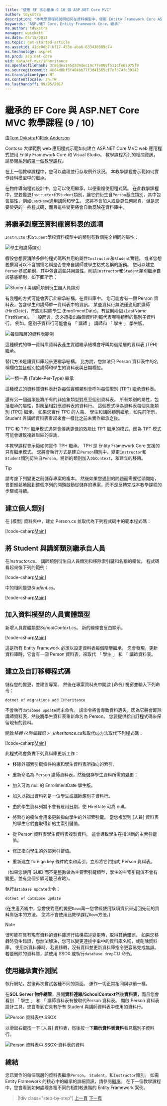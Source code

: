 ```yaml
---
title: "使用 EF 核心繼承-9 10 個 ASP.NET Core MVC"
author: tdykstra
description: "本教學課程將說明如何在資料模型中，使用 Entity Framework Core ASP.NET Core 應用程式中實作繼承。"
keywords: "ASP.NET Core，Entity Framework Core，繼承"
ms.author: tdykstra
manager: wpickett
ms.date: 03/15/2017
ms.topic: get-started-article
ms.assetid: 41dc0db7-6f17-453e-aba6-633430609c74
ms.technology: aspnet
ms.prod: asp.net-core
uid: data/ef-mvc/inheritance
ms.openlocfilehash: 3c86dea145d2d4dec10c77e008f511cfe67975f9
ms.sourcegitcommit: 4e84d8bf5f404bb77f3d41665cf7e7374fc39142
ms.translationtype: MT
ms.contentlocale: zh-TW
ms.lasthandoff: 09/05/2017
---
```

# <a name="inheritance---ef-core-with-aspnet-core-mvc-tutorial-9-of-10"></a>繼承的 EF Core 與 ASP.NET Core MVC 教學課程 (9 / 10)

由[Tom Dykstra](https://github.com/tdykstra)和[Rick Anderson](https://twitter.com/RickAndMSFT)

Contoso 大學範例 web 應用程式示範如何建立 ASP.NET Core MVC web 應用程式使用 Entity Framework Core 和 Visual Studio。 教學課程系列的相關資訊，請參閱[系列的第一個教學課程](intro.md)。

在上一個教學課程中，您可以處理並行存取例外狀況。 本教學課程會示範如何實作資料模型中的繼承。

在物件導向程式設計中，您可以使用繼承，以便重複使用程式碼。 在此教學課程中，您要變更`Instructor`和`Student`類別，讓它們衍生自`Person`基底類別，其中包含屬性，例如`LastName`通用講師和學生。 您將不會加入或變更任何網頁，但是您要變更的一些程式碼，而且這些變更將會自動反映在資料庫中。

## <a name="options-for-mapping-inheritance-to-database-tables"></a>將繼承對應至資料庫資料表的選項

`Instructor`和`Student`學校資料模型中的類別有數個完全相同的屬性：

![學生和講師類別](inheritance/_static/no-inheritance.png)

假設您想要消除多餘的程式碼所共用的屬性`Instructor`和`Student`實體。 或者您想要撰寫可以不含關懷名稱是否會來自講師或學生格式名稱的服務。 您可以建立`Person`基底類別，其中包含這些共用屬性，則請`Instructor`和`Student`類別繼承自該基底類別，如下圖所示：

![Student 與講師類別衍生自人員類別](inheritance/_static/inheritance.png)

有幾種的方式可能會表示此繼承結構，在資料庫中。 您可能會有一個 Person 資料表，包含學生和講師單一資料表中的資訊。 某些資料行無法僅適用於講師 (HireDate)，有些則只能學生 (EnrollmentDate)，有些則兩個 (LastName FirstName)。 一般而言，您必須指出每個資料列都代表哪種類型的鑑別子資料行。 例如，鑑別子資料行可能會有 「 講師 」 講師和 「 學生 」 學生版。

![每個階層的資料表範例](inheritance/_static/tph.png)

這種模式的單一資料庫資料表產生實體繼承結構會呼叫每個階層的資料表 (TPH) 繼承。

替代方法是讓資料庫起來更繼承結構。 比方說，您無法只 Person 資料表中的名稱欄位並且個別位講師和學生的資料表與日期欄位。

![一類一表 (Table-Per-Type) 繼承](inheritance/_static/tpt.png)

這種模式的資料庫資料表針對每個實體類別會呼叫每個型別 (TPT) 繼承資料表。

還有另一個選項是將所有的非抽象類型對應至個別資料表。 所有類別的屬性，包括繼承的屬性，對應至相對應資料表的資料行。 這個模式稱為資料表每個具象類別 (TPC) 繼承。 如果您實作 TPC 的人員、 學生和講師類別繼承，如先前所示，Student 與講師資料表看起來會一樣比之前未實作繼承之後。

TPC 和 TPH 繼承模式通常會傳遞更佳的效能比 TPT 繼承的模式，因為 TPT 模式可能會導致複雜聯結的查詢。

本教學課程會示範如何實作 TPH 繼承。 TPH 是 Entity Framework Core 支援的只有繼承模式。  您將會執行方式是建立`Person`類別中，變更`Instructor`和`Student`類別衍生自`Person`，將新的類別加入`DbContext`，和建立的移轉。

> [!TIP] 
> 請考慮下列變更之前儲存專案的複本。  然後如果您遇到的問題而需要從頭開始，會更輕鬆地回到整個序列的開頭啟動從儲存的專案，而不是反轉完成本教學課程的步驟或持續。

## <a name="create-the-person-class"></a>建立個人類別

在 [模型] 資料夾中，建立 Person.cs 並取代為下列程式碼中的範本程式碼：

[!code-csharp[Main](intro/samples/cu/Models/Person.cs)]

## <a name="make-student-and-instructor-classes-inherit-from-person"></a>將 Student 與講師類別繼承自人員

在*Instructor.cs*、 講師類別衍生自人員類別和移除索引鍵和名稱的欄位。 程式碼看起來像下列的範例：

[!code-csharp[Main](intro/samples/cu/Models/Instructor.cs?name=snippet_AfterInheritance&highlight=8)]

中的相同變更*Student.cs*。

[!code-csharp[Main](intro/samples/cu/Models/Student.cs?name=snippet_AfterInheritance&highlight=8)]

## <a name="add-the-person-entity-type-to-the-data-model"></a>加入資料模型的人員實體類型

新增人員實體類型*SchoolContext.cs*。 新的線條會反白顯示。

[!code-csharp[Main](intro/samples/cu/Data/SchoolContext.cs?name=snippet_AfterInheritance&highlight=19,30)]

這是所有 Entity Framework 必須以設定資料表每個階層繼承。 您會發現，更新資料庫時，它會有一個 Person 資料表，來取代 「 學生 」 和 「 講師資料表。

## <a name="create-and-customize-migration-code"></a>建立及自訂移轉程式碼

儲存您的變更，並建置專案。 然後在專案資料夾中開啟 [命令] 視窗並輸入下列命令：

```console
dotnet ef migrations add Inheritance
```

不會執行`database update`尚未命令。 該命令將會導致資料遺失，因為它將會卸除講師資料表，然後將學生資料表重新命名為 Person。 您要提供給自訂程式碼來保留現有的資料。

開啟*移轉 /\<時間戳記 > _Inheritance.cs*和取代`Up`方法取代下列程式碼：

[!code-csharp[Main](intro/samples/cu/Migrations/20170216215525_Inheritance.cs?name=snippet_Up)]

此程式碼會負責下列資料庫更新工作：

* 移除外部索引鍵條件約束和學生資料表所指向的索引。

* 重新命名為 Person 講師資料表，然後儲存學生資料所需的變更：

* 加入可為 null 的 EnrollmentDate 學生版。

* 加入以指出資料列是一位學生或講師鑑別子資料行。

* 由於學生資料列將不會有雇用日期，使 HireDate 可為 null。

* 將暫存的欄位會用來更新指向學生的外部索引鍵。 當您複製到 [人員] 資料表的學生它們會取得新的主索引鍵值。

* 從 Person 資料表學生資料表複製資料。 這會導致學生在指派新的主索引鍵值。

* 修正指向學生的外部索引鍵值。

* 重新建立 foreign key 條件約束和索引，立即將它們指向 Person 資料表。

（如果您使用 GUID 而不是整數做為主要索引鍵類型，學生的主索引鍵值不會有變更，並有幾個步驟可能已省略）。

執行`database update`命令：

```console
dotnet ef database update
```

(在生產系統中，您會使對應的變更`Down`萬一您曾經使用該項資訊來返回先前的資料庫版本的方法。 您將不會使用此教學課程`Down`方法。)

> [!NOTE] 
> 很可能在具有現有資料的資料庫進行結構描述變更時，取得其他錯誤。 如果您移轉時發生錯誤，您無法解決，您可以變更連接字串中的資料庫名稱，或刪除資料庫。 使用新資料庫時，若要移轉，沒有資料並更新資料庫指令更容易完成無誤。 若要刪除的資料庫，請使用 SSOX 或執行`database drop`CLI 命令。

## <a name="test-with-inheritance-implemented"></a>使用繼承實作測試

執行網站，然後再次嘗試各種不同的頁面。 運作一切正常相同與以前一樣。

在**SQL Server 物件總管**，展開**資料連線/SchoolContext**然後**資料表**，而且您會看到 「 學生 」 和 「 講師資料表有被取代Person 資料表。 開啟 Person 資料表設計工具，您會看到它具有所有 Student 與講師資料表中使用的資料行。

![Person 資料表中 SSOX](inheritance/_static/ssox-person-table.png)

以滑鼠右鍵按一下 [人員] 資料表，然後按一下**顯示資料表資料**看見鑑別子資料行。

![Person 資料表中 SSOX-資料表的資料](inheritance/_static/ssox-person-data.png)

## <a name="summary"></a>總結

您已實作的每個階層的資料表繼承`Person`， `Student`，和`Instructor`類別。 如需 Entity Framework 的核心中的繼承的詳細資訊，請參閱[繼承](https://docs.microsoft.com/ef/core/modeling/inheritance)。 在下一個教學課程中，您會看到如何處理各種不同的相對較進階的 Entity Framework 案例。

>[!div class="step-by-step"]
[上一頁](concurrency.md)
[下一頁](advanced.md)  
